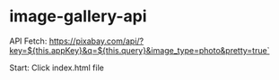 # image-gallery-api

API Fetch: https://pixabay.com/api/?key=${this.appKey}&q=${this.query}&image_type=photo&pretty=true`

Start: Click index.html file
